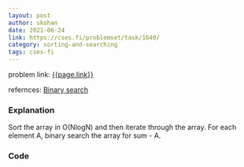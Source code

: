 ```yaml
---
layout: post
author: skohan
date: 2021-06-24
link: https://cses.fi/problemset/task/1640/
category: sorting-and-searching
tags: cses-fi
---
```


problem link: [{{page.link}}]({{page.link}})

refernces: [Binary search]()


### Explanation
Sort the array in O(NlogN) and then iterate through the array. For each element A, binary search the array for sum - A. 

### Code


```cpp

```
